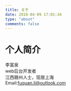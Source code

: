 ```yaml
---
title: 关于
date: 2018-04-09 17:01:34
type: "about"
comments: false
---
```


# 个人简介
  李富泉  
  web后台开发者  
  江西赣州人士，现居上海  
  Email:fuquan.li@outlook.com  
